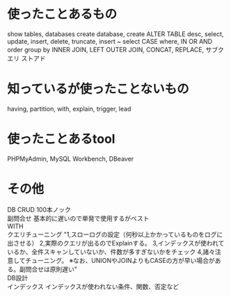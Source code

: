 # 使ったことあるもの
show tables, databases
create database, create
ALTER TABLE
desc, 
select, update, insert, delete, truncate, insert ~ select
CASE
where, IN OR AND
order
group by
INNER JOIN, LEFT OUTER JOIN,
CONCAT, REPLACE,
サブクエリ
ストアド

# 知っているが使ったことないもの
having, partition, with, explain, trigger, lead

# 使ったことあるtool
PHPMyAdmin, MySQL Workbench, DBeaver


# その他
DB	CRUD	100本ノック			
		副問合せ	基本的に遅いので単発で使用するがベスト		
		WITH			
	クエリチューニング		"1,スローログの設定（何秒以上かかっているものをログに出させる）
2,実際のクエリが出るのでExplainする。
3,インデックスが使われているか、全件スキャンしていないか、件数が多すぎないかをチェック
4,諸々注意してチューニング。
※なお、UNIONやJOINよりもCASEの方が早い場合がある。副問合せは原則遅い"		
	DB設計				
	インデックス		インデックスが使われない条件、関数、否定など		